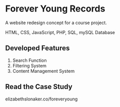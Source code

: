 # Forever Young Records
<p>A website redesign concept for a course project.</p>
<p>HTML, CSS, JavaScript, PHP, SQL, mySQL Database</p>

<h2>Developed Features</h2> 
<ol>
 <li>Search Function</li>
 <li>Filtering System</li>
 <li>Content Management System</li>
</ol>

<h2>Read the Case Study</h2> 
elizabethslonaker.co/foreveryoung
